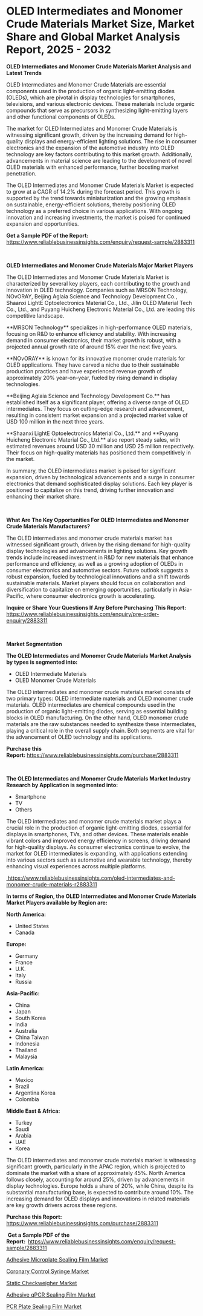 <p><h1>OLED Intermediates and Monomer Crude Materials Market Size, Market Share and Global Market Analysis Report, 2025 - 2032</h1></p><p><strong>OLED Intermediates and Monomer Crude Materials Market Analysis and Latest Trends</strong></p>
<p><p>OLED Intermediates and Monomer Crude Materials are essential components used in the production of organic light-emitting diodes (OLEDs), which are pivotal in display technologies for smartphones, televisions, and various electronic devices. These materials include organic compounds that serve as precursors in synthesizing light-emitting layers and other functional components of OLEDs.</p><p>The market for OLED Intermediates and Monomer Crude Materials is witnessing significant growth, driven by the increasing demand for high-quality displays and energy-efficient lighting solutions. The rise in consumer electronics and the expansion of the automotive industry into OLED technology are key factors contributing to this market growth. Additionally, advancements in material science are leading to the development of novel OLED materials with enhanced performance, further boosting market penetration.</p><p>The OLED Intermediates and Monomer Crude Materials Market is expected to grow at a CAGR of 14.2% during the forecast period. This growth is supported by the trend towards miniaturization and the growing emphasis on sustainable, energy-efficient solutions, thereby positioning OLED technology as a preferred choice in various applications. With ongoing innovation and increasing investments, the market is poised for continued expansion and opportunities.</p></p>
<p><strong>Get a Sample PDF of the Report:&nbsp;</strong> <a href="https://www.reliablebusinessinsights.com/enquiry/request-sample/2883311?utm_campaign=1106&utm_medium=2&utm_source=Github&utm_content=ia&utm_term=13032025&utm_id=oled-intermediates-and-monomer-crude-materials">https://www.reliablebusinessinsights.com/enquiry/request-sample/2883311</a></p>
<p>&nbsp;</p>
<p><strong>OLED Intermediates and Monomer Crude Materials Major Market Players</strong></p>
<p><p>The OLED Intermediates and Monomer Crude Materials Market is characterized by several key players, each contributing to the growth and innovation in OLED technology. Companies such as MRSON Technology, NOvORAY, Beijing Aglaia Science and Technology Development Co., Shaanxi LightE Optoelectronics Material Co., Ltd., Jilin OLED Material Tech Co., Ltd., and Puyang Huicheng Electronic Material Co., Ltd. are leading this competitive landscape.</p><p>**MRSON Technology** specializes in high-performance OLED materials, focusing on R&D to enhance efficiency and stability. With increasing demand in consumer electronics, their market growth is robust, with a projected annual growth rate of around 15% over the next five years.</p><p>**NOvORAY** is known for its innovative monomer crude materials for OLED applications. They have carved a niche due to their sustainable production practices and have experienced revenue growth of approximately 20% year-on-year, fueled by rising demand in display technologies.</p><p>**Beijing Aglaia Science and Technology Development Co.** has established itself as a significant player, offering a diverse range of OLED intermediates. They focus on cutting-edge research and advancement, resulting in consistent market expansion and a projected market value of USD 100 million in the next three years.</p><p>**Shaanxi LightE Optoelectronics Material Co., Ltd.** and **Puyang Huicheng Electronic Material Co., Ltd.** also report steady sales, with estimated revenues around USD 30 million and USD 25 million respectively. Their focus on high-quality materials has positioned them competitively in the market.</p><p>In summary, the OLED intermediates market is poised for significant expansion, driven by technological advancements and a surge in consumer electronics that demand sophisticated display solutions. Each key player is positioned to capitalize on this trend, driving further innovation and enhancing their market share.</p></p>
<p>&nbsp;</p>
<p><strong>What Are The Key Opportunities For OLED Intermediates and Monomer Crude Materials Manufacturers?</strong></p>
<p><p>The OLED intermediates and monomer crude materials market has witnessed significant growth, driven by the rising demand for high-quality display technologies and advancements in lighting solutions. Key growth trends include increased investment in R&D for new materials that enhance performance and efficiency, as well as a growing adoption of OLEDs in consumer electronics and automotive sectors. Future outlook suggests a robust expansion, fueled by technological innovations and a shift towards sustainable materials. Market players should focus on collaboration and diversification to capitalize on emerging opportunities, particularly in Asia-Pacific, where consumer electronics growth is accelerating.</p></p>
<p><strong>Inquire or Share Your Questions If Any Before Purchasing This Report:</strong> <a href="https://www.reliablebusinessinsights.com/enquiry/pre-order-enquiry/2883311?utm_campaign=1106&utm_medium=2&utm_source=Github&utm_content=ia&utm_term=13032025&utm_id=oled-intermediates-and-monomer-crude-materials">https://www.reliablebusinessinsights.com/enquiry/pre-order-enquiry/2883311</a></p>
<p>&nbsp;</p>
<p><strong>Market Segmentation</strong></p>
<p><strong>The OLED Intermediates and Monomer Crude Materials Market Analysis by types is segmented into:</strong></p>
<p><ul><li>OLED Intermediate Materials</li><li>OLED Monomer Crude Materials</li></ul></p>
<p><p>The OLED intermediates and monomer crude materials market consists of two primary types: OLED intermediate materials and OLED monomer crude materials. OLED intermediates are chemical compounds used in the production of organic light-emitting diodes, serving as essential building blocks in OLED manufacturing. On the other hand, OLED monomer crude materials are the raw substances needed to synthesize these intermediates, playing a critical role in the overall supply chain. Both segments are vital for the advancement of OLED technology and its applications.</p></p>
<p><strong>Purchase this Report:&nbsp;</strong><a href="https://www.reliablebusinessinsights.com/purchase/2883311?utm_campaign=1106&utm_medium=2&utm_source=Github&utm_content=ia&utm_term=13032025&utm_id=oled-intermediates-and-monomer-crude-materials">https://www.reliablebusinessinsights.com/purchase/2883311</a></p>
<p>&nbsp;</p>
<p><strong>The OLED Intermediates and Monomer Crude Materials Market Industry Research by Application is segmented into:</strong></p>
<p><ul><li>Smartphone</li><li>TV</li><li>Others</li></ul></p>
<p><p>The OLED intermediates and monomer crude materials market plays a crucial role in the production of organic light-emitting diodes, essential for displays in smartphones, TVs, and other devices. These materials enable vibrant colors and improved energy efficiency in screens, driving demand for high-quality displays. As consumer electronics continue to evolve, the market for OLED intermediates is expanding, with applications extending into various sectors such as automotive and wearable technology, thereby enhancing visual experiences across multiple platforms.</p></p>
<p><a href="https://www.reliablebusinessinsights.com/oled-intermediates-and-monomer-crude-materials-r2883311?utm_campaign=1106&utm_medium=2&utm_source=Github&utm_content=ia&utm_term=13032025&utm_id=oled-intermediates-and-monomer-crude-materials">&nbsp;https://www.reliablebusinessinsights.com/oled-intermediates-and-monomer-crude-materials-r2883311</a></p>
<p><strong>In terms of Region, the OLED Intermediates and Monomer Crude Materials Market Players available by Region are:</strong></p>
<p>
    <p> <strong> North America: </strong>
        <ul>
            <li>United States</li>
            <li>Canada</li>
        </ul>
        </p> 
    <p> <strong> Europe: </strong>
        <ul>
            <li>Germany</li>
            <li>France</li>
            <li>U.K.</li>
            <li>Italy</li>
            <li>Russia</li>
        </ul>
        </p> 
    <p> <strong> Asia-Pacific: </strong>
        <ul>
            <li>China</li>
            <li>Japan</li>
            <li>South Korea</li>
            <li>India</li>
            <li>Australia</li>
            <li>China Taiwan</li>
            <li>Indonesia</li>
            <li>Thailand</li>
            <li>Malaysia</li>
        </ul>
        </p> 
    <p> <strong> Latin America: </strong>
        <ul>
            <li>Mexico</li>
            <li>Brazil</li>
            <li>Argentina Korea</li>
            <li>Colombia</li>
        </ul>
        </p> 
    <p> <strong> Middle East & Africa: </strong>
        <ul>
            <li>Turkey</li>
            <li>Saudi</li>
            <li>Arabia</li>
            <li>UAE</li>
            <li>Korea</li>
        </ul>
    </p>
    </p>
<p><p>The OLED intermediates and monomer crude materials market is witnessing significant growth, particularly in the APAC region, which is projected to dominate the market with a share of approximately 45%. North America follows closely, accounting for around 25%, driven by advancements in display technologies. Europe holds a share of 20%, while China, despite its substantial manufacturing base, is expected to contribute around 10%. The increasing demand for OLED displays and innovations in related materials are key growth drivers across these regions.</p></p>
<p><strong>Purchase this Report: </strong><a href="https://www.reliablebusinessinsights.com/purchase/2883311?utm_campaign=1106&utm_medium=2&utm_source=Github&utm_content=ia&utm_term=13032025&utm_id=oled-intermediates-and-monomer-crude-materials">https://www.reliablebusinessinsights.com/purchase/2883311</a></p>
<p>&nbsp;<strong>Get a Sample PDF of the Report:&nbsp;&nbsp;</strong><a href="https://www.reliablebusinessinsights.com/enquiry/request-sample/2883311?utm_campaign=1106&utm_medium=2&utm_source=Github&utm_content=ia&utm_term=13032025&utm_id=oled-intermediates-and-monomer-crude-materials">https://www.reliablebusinessinsights.com/enquiry/request-sample/2883311</a></p>
<p><strong></strong></p>
<p><p><a href="https://github.com/godekkutero4/Market-Research-Report-List-1/blob/main/adhesive-microplate-sealing-film-market.md?utm_campaign=1106&utm_medium=2&utm_source=Github&utm_content=ia&utm_term=13032025&utm_id=oled-intermediates-and-monomer-crude-materials">Adhesive Microplate Sealing Film Market</a></p><p><a href="https://github.com/gasikcalbos8/Market-Research-Report-List-1/blob/main/coronary-control-syringe-market.md?utm_campaign=1106&utm_medium=2&utm_source=Github&utm_content=ia&utm_term=13032025&utm_id=oled-intermediates-and-monomer-crude-materials">Coronary Control Syringe Market</a></p><p><a href="https://github.com/dringmurza6r/Market-Research-Report-List-1/blob/main/static-checkweigher-market.md?utm_campaign=1106&utm_medium=2&utm_source=Github&utm_content=ia&utm_term=13032025&utm_id=oled-intermediates-and-monomer-crude-materials">Static Checkweigher Market</a></p><p><a href="https://github.com/rumaskdallys2/Market-Research-Report-List-1/blob/main/adhesive-qpcr-sealing-film-market.md?utm_campaign=1106&utm_medium=2&utm_source=Github&utm_content=ia&utm_term=13032025&utm_id=oled-intermediates-and-monomer-crude-materials">Adhesive qPCR Sealing Film Market</a></p><p><a href="https://github.com/abdhsheila7/Market-Research-Report-List-1/blob/main/pcr-plate-sealing-film-market.md?utm_campaign=1106&utm_medium=2&utm_source=Github&utm_content=ia&utm_term=13032025&utm_id=oled-intermediates-and-monomer-crude-materials">PCR Plate Sealing Film Market</a></p></p>